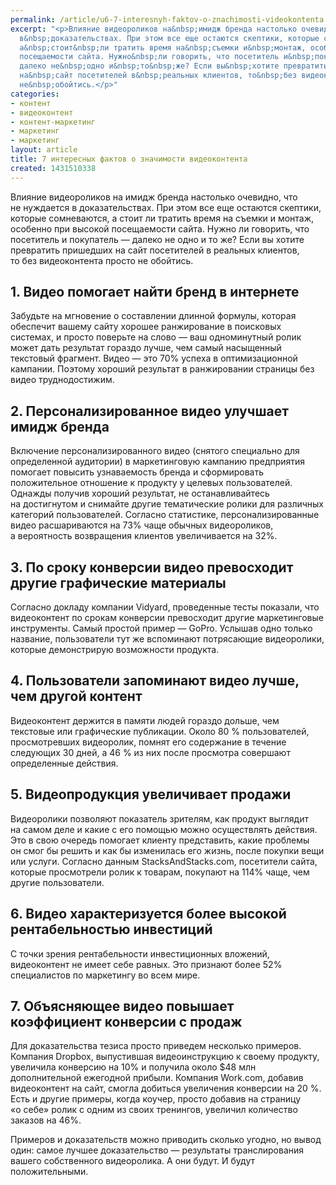 ```yaml
---
permalink: /article/u6-7-interesnyh-faktov-o-znachimosti-videokontenta
excerpt: "<p>Влияние видеороликов на&nbsp;имидж бренда настолько очевидно, что не&nbsp;нуждается
  в&nbsp;доказательствах. При этом все еще остаются скептики, которые сомневаются,
  а&nbsp;стоит&nbsp;ли тратить время на&nbsp;съемки и&nbsp;монтаж, особенно при высокой
  посещаемости сайта. Нужно&nbsp;ли говорить, что посетитель и&nbsp;покупатель&nbsp;—
  далеко не&nbsp;одно и&nbsp;то&nbsp;же? Если вы&nbsp;хотите превратить пришедших
  на&nbsp;сайт посетителей в&nbsp;реальных клиентов, то&nbsp;без видеоконтента просто
  не&nbsp;обойтись.</p>"
categories:
- контент
- видеоконтент
- контент-маркетинг
- маркетинг
- маркетинг
layout: article
title: 7 интересных фактов о значимости видеоконтента
created: 1431510338
---
```

<p>Влияние видеороликов на&nbsp;имидж бренда настолько очевидно, что не&nbsp;нуждается в&nbsp;доказательствах. При этом все еще остаются скептики, которые сомневаются, а&nbsp;стоит&nbsp;ли тратить время на&nbsp;съемки и&nbsp;монтаж, особенно при высокой посещаемости сайта. Нужно&nbsp;ли говорить, что посетитель и&nbsp;покупатель&nbsp;— далеко не&nbsp;одно и&nbsp;то&nbsp;же? Если вы&nbsp;хотите превратить пришедших на&nbsp;сайт посетителей в&nbsp;реальных клиентов, то&nbsp;без видеоконтента просто не&nbsp;обойтись.</p>
<h2>1. Видео помогает найти бренд в&nbsp;интернете</h2>
<p>Забудьте на&nbsp;мгновение о&nbsp;составлении длинной формулы, которая обеспечит вашему сайту хорошее ранжирование в&nbsp;поисковых системах, и&nbsp;просто поверьте на&nbsp;слово&nbsp;— ваш одноминутный ролик может дать результат гораздо лучше, чем самый насыщенный текстовый фрагмент. Видео&nbsp;— это&nbsp;70% успеха в&nbsp;оптимизационной кампании. Поэтому хороший результат в&nbsp;ранжировании страницы без видео труднодостижим.</p>
<h2>2. Персонализированное видео улучшает имидж бренда</h2>
<p>Включение персонализированного видео (снятого специально для определенной аудитории) в&nbsp;маркетинговую кампанию предприятия помогает повысить узнаваемость бренда и&nbsp;сформировать положительное отношение к&nbsp;продукту у&nbsp;целевых пользователей. Однажды получив хороший результат, не&nbsp;останавливайтесь на&nbsp;достигнутом и&nbsp;снимайте другие тематические ролики для различных категорий пользователей. Согласно статистике, персонализированные видео расшариваются на&nbsp;73% чаще обычных видеороликов, а&nbsp;вероятность возвращения клиентов увеличивается на&nbsp;32%.</p>
<h2>3. По&nbsp;сроку конверсии видео превосходит другие графические материалы</h2>
<p>Согласно докладу компании Vidyard, проведенные тесты показали, что видеоконтент по&nbsp;срокам конверсии превосходит другие маркетинговые инструменты. Самый простой пример&nbsp;— GoPro. Услышав одно только название, пользователи тут&nbsp;же вспоминают потрясающие видеоролики, которые демонстрирую возможности продукта. </p>
<h2>4. Пользователи запоминают видео лучше, чем другой контент</h2>
<p>Видеоконтент держится в&nbsp;памяти людей гораздо дольше, чем текстовые или графические публикации. Около 80&nbsp;% пользователей, просмотревших видеоролик, помнят его содержание в&nbsp;течение следующих 30&nbsp;дней, а&nbsp;46&nbsp;% из&nbsp;них после просмотра совершают определенные действия.</p>
<h2>5. Видеопродукция увеличивает продажи</h2>
<p>Видеоролики позволяют показатель зрителям, как продукт выглядит на&nbsp;самом деле и&nbsp;какие с&nbsp;его помощью можно осуществлять действия. Это в&nbsp;свою очередь помогает клиенту представить, какие проблемы он&nbsp;смог&nbsp;бы решить и&nbsp;как&nbsp;бы изменилась его жизнь, после покупки вещи или услуги. Согласно данным StacksAndStacks.com, посетители сайта, которые просмотрели ролик к&nbsp;товарам, покупают на&nbsp;114% чаще, чем другие пользователи. </p>
<h2>6. Видео характеризуется более высокой рентабельностью инвестиций</h2>
<p>С&nbsp;точки зрения рентабельности инвестиционных вложений, видеоконтент не&nbsp;имеет себе равных. Это признают более&nbsp;52% специалистов по&nbsp;маркетингу во&nbsp;всем мире. </p>
<h2>7. Объясняющее видео повышает коэффициент конверсии с&nbsp;продаж</h2>
<p>Для доказательства тезиса просто приведем несколько примеров. Компания Dropbox, выпустившая видеоинструкцию к&nbsp;своему продукту, увеличила конверсию на&nbsp;10% и&nbsp;получила около $48 млн дополнительной ежегодной прибыли. Компания Work.com, добавив видеоконтент на&nbsp;сайт, смогла добиться увеличения конверсии на&nbsp;20&nbsp;%. Есть и&nbsp;другие примеры, когда коучер, просто добавив на&nbsp;страницу «о&nbsp;себе» ролик с&nbsp;одним из&nbsp;своих тренингов, увеличил количество заказов на&nbsp;46%. </p>
<p>Примеров и&nbsp;доказательств можно приводить сколько угодно, но&nbsp;вывод один: самое лучшее доказательство&nbsp;— результаты транслирования вашего собственного видеоролика. А&nbsp;они будут. И&nbsp;будут положительными.</p>
